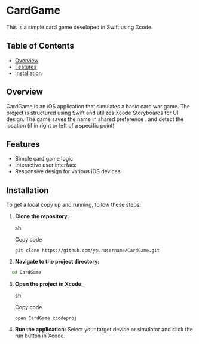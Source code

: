 
# CardGame

This is a simple card game developed in Swift using Xcode.

## Table of Contents

-   [Overview](#overview)
-   [Features](#features)
-   [Installation](#installation)



## Overview

CardGame is an iOS application that simulates a basic card war game. The project is structured using Swift and utilizes Xcode Storyboards for UI design.
The game saves the name in shared preference . and detect the location (if in right or left of a specific point)

## Features

-   Simple card game logic
-   Interactive user interface
-   Responsive design for various iOS devices

## Installation

To get a local copy up and running, follow these steps:

1.  **Clone the repository:**
    
    sh
    
    Copy code
    
    `git clone https://github.com/yourusername/CardGame.git` 
    
2.  **Navigate to the project directory:**
    
  ``` sh    
    cd CardGame 
```
    
3.  **Open the project in Xcode:**
    
    sh
    
    Copy code
    
    `open CardGame.xcodeproj` 
    
4.  **Run the application:** Select your target device or simulator and click the run button in Xcode.
    
